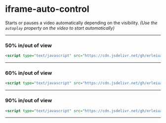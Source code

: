 # iframe-auto-control

Starts or pauses a video automatically depending on the visibility.
*(Use the `autoplay` property on the video to start automatically)*

---

### 50% in/out of view

```html
<script type="text/javascript" src="https://cdn.jsdelivr.net/gh/erleiuat/iframe-auto-control/src/at50.min.js"></script>
```

---

### 60% in/out of view

```html
<script type="text/javascript" src="https://cdn.jsdelivr.net/gh/erleiuat/iframe-auto-control/src/at60.min.js"></script>
```

---

### 90% in/out of view

```html
<script type="text/javascript" src="https://cdn.jsdelivr.net/gh/erleiuat/iframe-auto-control/src/at90.min.js"></script>
```

---
